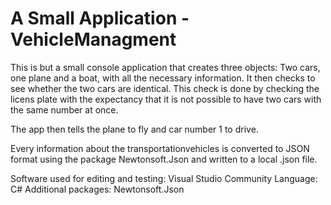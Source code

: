 # A Small Application - VehicleManagment

This is but a small console application that creates three objects: Two cars, one plane and a boat, with all the necessary information.
It then checks to see whether the two cars are identical. This check is done by checking the licens plate with the expectancy that it 
is not possible to have two cars with the same number at once.

The app then tells the plane to fly and car number 1 to drive. 

Every information about the transportationvehicles is converted to JSON format using the package Newtonsoft.Json and written to a local .json file.

Software used for editing and testing: Visual Studio Community 
Language: C# 
Additional packages: Newtonsoft.Json

